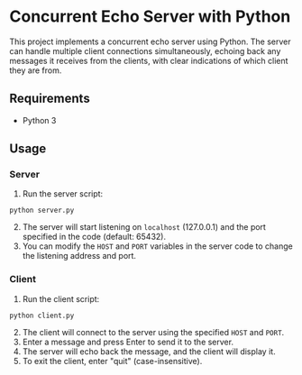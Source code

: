 # Concurrent Echo Server with Python


This project implements a concurrent echo server using Python. The server can handle multiple client connections simultaneously, echoing back any messages it receives from the clients, with clear indications of which client they are from.

## Requirements
- Python 3

## Usage

### Server
1. Run the server script:
```
python server.py
```
2. The server will start listening on `localhost` (127.0.0.1) and the port specified in the code (default: 65432).
3. You can modify the `HOST` and `PORT` variables in the server code to change the listening address and port.

### Client
1. Run the client script:
```
python client.py
```
2. The client will connect to the server using the specified `HOST` and `PORT`.
3. Enter a message and press Enter to send it to the server.
4. The server will echo back the message, and the client will display it.
5. To exit the client, enter "quit" (case-insensitive).
